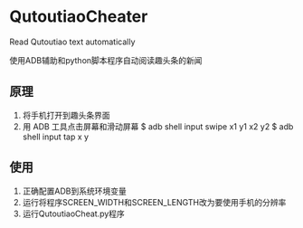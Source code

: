 # QutoutiaoCheater
Read Qutoutiao text automatically

使用ADB辅助和python脚本程序自动阅读趣头条的新闻

## 原理
1. 将手机打开到趣头条界面
2. 用 ADB 工具点击屏幕和滑动屏幕
  $ adb shell input swipe x1 y1 x2 y2
  $ adb shell input tap x y

## 使用
1. 正确配置ADB到系统环境变量
2. 运行将程序SCREEN_WIDTH和SCREEN_LENGTH改为要使用手机的分辨率
3. 运行QutoutiaoCheat.py程序
